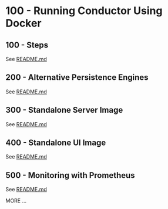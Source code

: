 # 100 - Running Conductor Using Docker

## 100 - Steps

See [README.md](./100/README.md)

## 200 - Alternative Persistence Engines

See [README.md](./200/README.md)

## 300 - Standalone Server Image

See [README.md](./300/README.md)

## 400 - Standalone UI Image

See [README.md](./400/README.md)

## 500 - Monitoring with Prometheus

See [README.md](./500/README.md)



MORE ...
